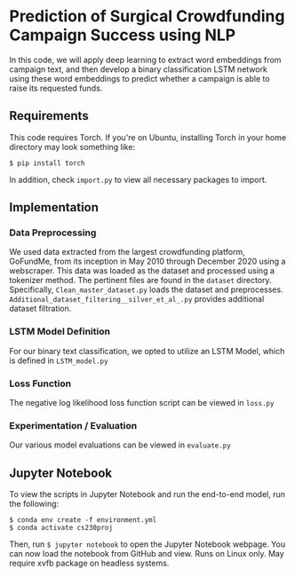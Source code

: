 # Prediction of Surgical Crowdfunding Campaign Success using NLP

In this code, we will apply deep learning to extract word embeddings from campaign text, and then
develop a binary classification LSTM network using these word embeddings to
predict whether a campaign is able to raise its requested funds.

## Requirements
This code requires Torch. If you're on Ubuntu, installing Torch in your home directory may look something like: 

```
$ pip install torch
```

In addition, check ```import.py``` to view all necessary packages to import.  
 
 
 
 
## Implementation
### Data Preprocessing
We used data extracted from the largest crowdfunding platform, GoFundMe, from its inception
in May 2010 through December 2020 using a webscraper. This data was loaded as the dataset and processed 
using a tokenizer method. The pertinent files are found in the ```dataset``` directory. 
Specifically, 
```Clean_master_dataset.py``` loads the dataset and preprocesses. 
```Additional_dataset_filtering__silver_et_al_.py``` provides additional dataset filtration. 


### LSTM Model Definition 
For our binary text classification, we opted to utilize an LSTM Model, which is defined in ```LSTM_model.py```

### Loss Function
The negative log likelihood loss function script can be viewed in ```loss.py```

### Experimentation / Evaluation 
Our various model evaluations can be viewed in ```evaluate.py```

## Jupyter Notebook
To view the scripts in Jupyter Notebook and run the end-to-end model, run the following: 
```
$ conda env create -f environment.yml
$ conda activate cs230proj 
```
Then, run ```$ jupyter notebook``` to open the Jupyter Notebook webpage. You can now load the notebook from GitHub and view. 
Runs on Linux only. May require xvfb package on headless systems.

